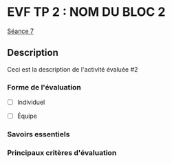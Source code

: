 # EVF TP 2 : <!-- varexp:begin BLOC2 -->NOM DU BLOC 2<!-- varexp:end -->

<!-- varexp:begin SEANCE_EVF_2 -->
[Séance 7](../../01-deroulement/07/)
<!-- varexp:end -->

## Description

<!-- varexp:begin DESCRIPTION_EVS_2  -->
Ceci est la description de l'activité évaluée #2
<!-- varexp:end -->

### Forme de l'évaluation

* [ ] Individuel
* [ ] Équipe


### Savoirs essentiels

### Principaux critères d'évaluation
